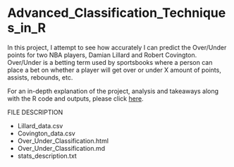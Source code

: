 # Advanced_Classification_Techniques_in_R

In this project, I attempt to see how accurately I can predict the Over/Under points for two NBA players, Damian Lillard and Robert Covington. Over/Under is a betting term used by sportsbooks where a person can place a bet on whether a player will get over or under X amount of points, assists, rebounds, etc. 

For an in-depth explanation of the project, analysis and takeaways along with the R code and outputs, please click [here](https://htmlpreview.github.io/?https://raw.githubusercontent.com/matthew-macwan/Advanced_Classification_Techniques_in_R/main/Over_Under_Classification.html?token=AVKWQJ2CTJW2GSTT27WQPATBY54QU).

FILE DESCRIPTION 

- Lillard_data.csv
- Covington_data.csv
- Over_Under_Classification.html
- Over_Under_Classification.md 
- stats_description.txt
